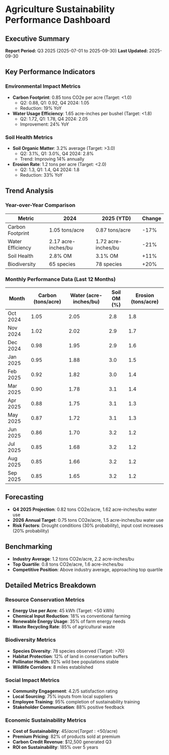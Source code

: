 # Agriculture Sustainability Performance Dashboard

## Executive Summary
**Report Period:** Q3 2025 (2025-07-01 to 2025-09-30)
**Last Updated:** 2025-09-30

## Key Performance Indicators

### Environmental Impact Metrics
- **Carbon Footprint**: 0.85 tons CO2e per acre (Target: <1.0)
  - Q2: 0.88, Q1: 0.92, Q4 2024: 1.05
  - Reduction: 19% YoY
- **Water Usage Efficiency**: 1.65 acre-inches per bushel (Target: <1.8)
  - Q2: 1.72, Q1: 1.78, Q4 2024: 2.05
  - Improvement: 24% YoY

### Soil Health Metrics
- **Soil Organic Matter**: 3.2% average (Target: >3.0)
  - Q2: 3.1%, Q1: 3.0%, Q4 2024: 2.8%
  - Trend: Improving 14% annually
- **Erosion Rate**: 1.2 tons per acre (Target: <2.0)
  - Q2: 1.3, Q1: 1.4, Q4 2024: 1.8
  - Reduction: 33% YoY

## Trend Analysis

### Year-over-Year Comparison
| Metric | 2024 | 2025 (YTD) | Change |
|--------|------|------------|--------|
| Carbon Footprint | 1.05 tons/acre | 0.87 tons/acre | -17% |
| Water Efficiency | 2.17 acre-inches/bu | 1.72 acre-inches/bu | -21% |
| Soil Health | 2.8% OM | 3.1% OM | +11% |
| Biodiversity | 65 species | 78 species | +20% |

### Monthly Performance Data (Last 12 Months)
| Month | Carbon (tons/acre) | Water (acre-inches/bu) | Soil OM (%) | Erosion (tons/acre) |
|-------|-------------------|------------------------|-------------|-------------------|
| Oct 2024 | 1.05 | 2.05 | 2.8 | 1.8 |
| Nov 2024 | 1.02 | 2.02 | 2.9 | 1.7 |
| Dec 2024 | 0.98 | 1.95 | 2.9 | 1.6 |
| Jan 2025 | 0.95 | 1.88 | 3.0 | 1.5 |
| Feb 2025 | 0.92 | 1.82 | 3.0 | 1.4 |
| Mar 2025 | 0.90 | 1.78 | 3.1 | 1.4 |
| Apr 2025 | 0.88 | 1.75 | 3.1 | 1.3 |
| May 2025 | 0.87 | 1.72 | 3.1 | 1.3 |
| Jun 2025 | 0.86 | 1.70 | 3.2 | 1.2 |
| Jul 2025 | 0.85 | 1.68 | 3.2 | 1.2 |
| Aug 2025 | 0.85 | 1.66 | 3.2 | 1.2 |
| Sep 2025 | 0.85 | 1.65 | 3.2 | 1.2 |

## Forecasting
- **Q4 2025 Projection**: 0.82 tons CO2e/acre, 1.62 acre-inches/bu water use
- **2026 Annual Target**: 0.75 tons CO2e/acre, 1.5 acre-inches/bu water use
- **Risk Factors**: Drought conditions (30% probability), input cost increases (20% probability)

## Benchmarking
- **Industry Average**: 1.2 tons CO2e/acre, 2.2 acre-inches/bu
- **Top Quartile**: 0.8 tons CO2e/acre, 1.6 acre-inches/bu
- **Competitive Position**: Above industry average, approaching top quartile

## Detailed Metrics Breakdown

### Resource Conservation Metrics
- **Energy Use per Acre**: 45 kWh (Target: <50 kWh)
- **Chemical Input Reduction**: 18% vs conventional farming
- **Renewable Energy Usage**: 35% of farm energy needs
- **Waste Recycling Rate**: 85% of agricultural waste

### Biodiversity Metrics
- **Species Diversity**: 78 species observed (Target: >70)
- **Habitat Protection**: 12% of land in conservation buffers
- **Pollinator Health**: 92% wild bee populations stable
- **Wildlife Corridors**: 8 miles established

### Social Impact Metrics
- **Community Engagement**: 4.2/5 satisfaction rating
- **Local Sourcing**: 75% inputs from local suppliers
- **Employee Training**: 95% completion of sustainability training
- **Stakeholder Communication**: 88% positive feedback

### Economic Sustainability Metrics
- **Cost of Sustainability**: $45/acre (Target: <$50/acre)
- **Premium Pricing**: 82% of products sold at premium
- **Carbon Credit Revenue**: $12,500 generated Q3
- **ROI on Sustainability**: 185% over 5 years